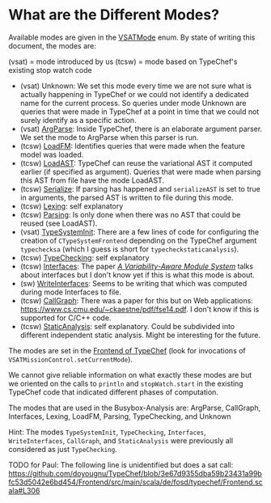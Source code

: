 # What are the Different Modes?

Available modes are given in the [VSATMode](https://github.com/doyougnu/TypeChef/blob/dev/FeatureExprLib/src/main/scala/de/fosd/typechef/featureexpr/sat/VSATMode.scala) enum.
By state of writing this document, the modes are:

(vsat) = mode introduced by us
(tcsw) = mode based on TypeChef's existing stop watch code

- (vsat) Unknown:
We set this mode every time we are not sure what is actually happening in TypeChef or we could not identify a dedicated name for the current process.
So queries under mode Unknown are queries that were made in TypeChef at a point in time that we could not surely identify as a specific action.
- (vsat) [ArgParse](https://github.com/doyougnu/TypeChef/blob/3e67d9355dba59b23431a99bfc53d5042e6bd454/Frontend/src/main/scala/de/fosd/typechef/Frontend.scala#L32): Inside TypeChef, there is an elaborate argument parser.
We set the mode to ArgParse when this parser is run.
- (tcsw) [LoadFM](https://github.com/doyougnu/TypeChef/blob/3e67d9355dba59b23431a99bfc53d5042e6bd454/Frontend/src/main/scala/de/fosd/typechef/Frontend.scala#L271):
Identifies queries that were made when the feature model was loaded.
- (tcsw) [LoadAST](https://github.com/doyougnu/TypeChef/blob/3e67d9355dba59b23431a99bfc53d5042e6bd454/Frontend/src/main/scala/de/fosd/typechef/Frontend.scala#L314):
TypeChef can reuse the variational AST it computed earlier (if specified as argument).
Queries that were made when parsing this AST from file have the mode LoadAST.
- (tcsw) [Serialize](https://github.com/doyougnu/TypeChef/blob/3e67d9355dba59b23431a99bfc53d5042e6bd454/Frontend/src/main/scala/de/fosd/typechef/Frontend.scala#L357):
If parsing has happened and `serializeAST` is set to true in arguments, the parsed AST is written to file during this mode.
- (tcsw) [Lexing](https://github.com/doyougnu/TypeChef/blob/3e67d9355dba59b23431a99bfc53d5042e6bd454/Frontend/src/main/scala/de/fosd/typechef/Frontend.scala#L332):
self explanatory
- (tcsw) [Parsing](https://github.com/doyougnu/TypeChef/blob/3e67d9355dba59b23431a99bfc53d5042e6bd454/Frontend/src/main/scala/de/fosd/typechef/Frontend.scala#L342):
Is only done when there was no AST that could be reused (see LoadAST).
- (vsat) [TypeSystemInit](https://github.com/doyougnu/TypeChef/blob/3e67d9355dba59b23431a99bfc53d5042e6bd454/Frontend/src/main/scala/de/fosd/typechef/Frontend.scala#L371):
There are a few lines of code for configuring the creation of `CTypeSystemFrontend` depending on the TypeChef argument `typechecksa` (which I guess is short for `typecheckstaticanalysis`).
- (tcsw) [TypeChecking](https://github.com/doyougnu/TypeChef/blob/3e67d9355dba59b23431a99bfc53d5042e6bd454/Frontend/src/main/scala/de/fosd/typechef/Frontend.scala#L387):
self explanatory
- (tcsw) [Interfaces](https://github.com/doyougnu/TypeChef/blob/3e67d9355dba59b23431a99bfc53d5042e6bd454/Frontend/src/main/scala/de/fosd/typechef/Frontend.scala#L395):
The paper [_A Variability-Aware Module System_](http://www.cs.cmu.edu/~ckaestne/pdf/oopsla12.pdf) talks about interfaces but I don't know yet if this is what this mode is about.
- (sw) [WriteInterfaces](https://github.com/doyougnu/TypeChef/blob/3e67d9355dba59b23431a99bfc53d5042e6bd454/Frontend/src/main/scala/de/fosd/typechef/Frontend.scala#L399):
Seems to be writing that which was computed during mode Interfaces to file.
- (tcsw) [CallGraph](https://github.com/doyougnu/TypeChef/blob/3e67d9355dba59b23431a99bfc53d5042e6bd454/Frontend/src/main/scala/de/fosd/typechef/Frontend.scala#L407):
There was a paper for this but on Web applications: https://www.cs.cmu.edu/~ckaestne/pdf/fse14.pdf.
I don't know if this is supported for C/C++ code.
- (tcsw) [StaticAnalysis](https://github.com/doyougnu/TypeChef/blob/3e67d9355dba59b23431a99bfc53d5042e6bd454/Frontend/src/main/scala/de/fosd/typechef/Frontend.scala#L421):
self explanatory.
Could be subdivided into different independent static analysis.
Might be interesting for the future.

The modes are set in the [Frontend of TypeChef](https://github.com/doyougnu/TypeChef/blob/dev/Frontend/src/main/scala/de/fosd/typechef/Frontend.scala) (look for invocations of `VSATMissionControl.setCurrentMode`).

We cannot give reliable information on what exactly these modes are but we oriented on the calls to `println` and `stopWatch.start` in the existing TypeChef code that indicated different phases of computation.

The modes that are used in the Busybox-Analysis are:
ArgParse,
CallGraph,
Interfaces,
Lexing,
LoadFM,
Parsing,
TypeChecking, and
Unknown

Hint: The modes `TypeSystemInit`, `TypeChecking`, `Interfaces`, `WriteInterfaces`, `CallGraph`, and `StaticAnalysis` were previously all considered as just `TypeChecking`.

TODO for Paul: The following line is unidentified but does a sat call: https://github.com/doyougnu/TypeChef/blob/3e67d9355dba59b23431a99bfc53d5042e6bd454/Frontend/src/main/scala/de/fosd/typechef/Frontend.scala#L306
